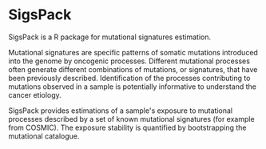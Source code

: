 # SigsPack
SigsPack is a R package for mutational signatures estimation. 

Mutational signatures are specific patterns of somatic mutations introduced into the genome by oncogenic processes. 
Different mutational processes often generate different combinations of mutations, or signatures, 
that have been previously described. Identification of the processes contributing to mutations observed in a sample 
is potentially informative to understand the cancer etiology. 

SigsPack provides estimations of a sample's exposure to mutational processes described by a set of known mutational 
signatures (for example from COSMIC). The exposure stability is quantified by bootstrapping the mutational catalogue.
